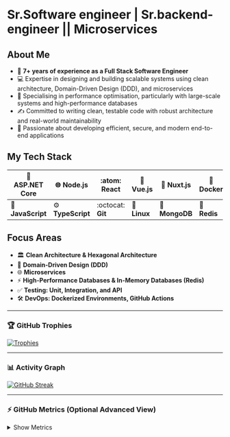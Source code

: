 # Sr.Software engineer | Sr.backend-engineer || Microservices


## About Me
- 🌱 **7+ years of experience as a Full Stack Software Engineer**
- 💻 Expertise in designing and building scalable systems using clean architecture, Domain-Driven Design (DDD), and microservices
- 🚀 Specialising in performance optimisation, particularly with large-scale systems and high-performance databases
- ✍️ Committed to writing clean, testable code with robust architecture and real-world maintainability
- 🎯 Passionate about developing efficient, secure, and modern end-to-end applications

## My Tech Stack
| :rocket: **ASP.NET Core** | :globe_with_meridians: **Node.js** | :atom: **React** | :leaves: **Vue.js** | :triangular_ruler: **Nuxt.js** | :whale: **Docker** |
|---------------------------|------------------------------------|------------------|---------------------|-------------------------------|---------------------|
| :scroll: **JavaScript**   | :gear: **TypeScript**             | :octocat: **Git** | :penguin: **Linux** | :green_heart: **MongoDB**     | :gem: **Redis**     |

## Focus Areas
- 🏛️ **Clean Architecture & Hexagonal Architecture**
- 🎨 **Domain-Driven Design (DDD)**
- 🌐 **Microservices**
- ⚡ **High-Performance Databases & In-Memory Databases (Redis)**
- ✅ **Testing: Unit, Integration, and API**
- 🛠️ **DevOps: Dockerized Environments, GitHub Actions**

 ---

### 🏆 GitHub Trophies

[![Trophies](https://github-profile-trophy.vercel.app/?username=Saleh-Mohammed-Alabidi&theme=tokyonight&column=4)](https://github.com/ryo-ma/github-profile-trophy)

---

### 📊 Activity Graph

[![GitHub Streak](https://streak-stats.demolab.com?user=Saleh-Mohammed-Alabidi&theme=tokyonight&hide_border=true)](https://git.io/streak-stats)

---

### ⚡ GitHub Metrics (Optional Advanced View)

<details>
  <summary>Show Metrics</summary>

  <img src="https://github.com/Saleh-Mohammed-Alabidi/Saleh-Mohammed-Alabidi/blob/main/github-metrics.svg" alt="Metrics" width="100%">

</details>
